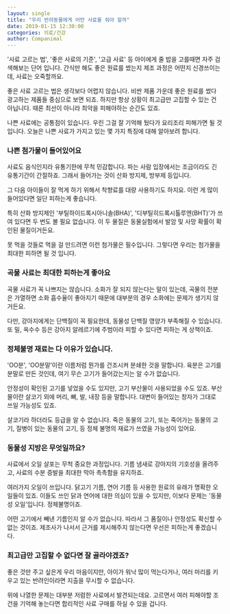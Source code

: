 ```yaml
---
layout: single
title: "우리 반려동물에게 어떤 사료를 줘야 할까"
date: 2019-01-15 12:30:00
categories: 의료/건강
author: Companimal
---
```


'사료 고르는 법', '좋은 사료의 기준', '고급 사료' 등 아이에게 줄 밥을 고를때면 자주 검색해보는 단어 입니다. 간식만 해도 좋은 원료를 썼는지 제조 과정은 어떤지 신경쓰이는데, 사료는 오죽할까요.

좋은 사료 고르는 법은 생각보다 어렵지 않습니다. 비싼 제품 가운데 좋은 원료를 썼다 광고하는 제품들 중심으로 보면 되죠. 하지만 항상 상황이 최고급만 고집할 수 있는 건 아닙니다. 때론 최선이 아니라 최악을 피해야하는 순간도 있죠.

나쁜 사료에는 공통점이 있습니다. 우린 그걸 잘 기억해 뒀다가 요리조리 피해가면 될 것입니다. 오늘은 나쁜 사료가 가지고 있는 몇 가지 특징에 대해 알아보려 합니다.

### 나쁜 첨가물이 들어있어요

사료도 음식인지라 유통기한에 무척 민감합니다. 파는 사람 입장에서는 조금이라도 긴 유통기간이 간절하죠. 그래서 들어가는 것이 산화 방지제, 방부제 등입니다.

그 다음 아이들이 잘 먹게 하기 위해서 착향료를 대량 사용하기도 하지요. 이런 게 많이 들어있다면 일단 피하는게 좋습니다.

특히 산화 방지제인 '부틸하이드록시아니솔(BHA)', '디부틸히드록시톨루엔(BHT)'가 쓰여 있다면 두 번도 볼 필요 없습니다. 이 두 물질은 동물실험에서 발암 및 사망 확률이 확인된 물질이거든요.

못 먹을 것들로 먹을 걸 만드려면 이런 첨가물은 필수입니다. 그렇다면 우리는 첨가물을 최대한 피하면 될 것 입니다.

### 곡물 사료는 최대한 피하는게 좋아요

곡물 사료가 꼭 나쁘지는 않습니다. 소화가 잘 되지 않는다는 말이 있는데, 곡물의 전분은 가열하면 소화 흡수율이 좋아지기 때문에 대부분의 경우 소화에는 문제가 생기지 않거든요.

다만, 강아지에게는 단백질이 꼭 필요한데, 동물성 단백질 영양가 부족해질 수 있습니다. 또 밀, 옥수수 등은 강아지 알레르기에 주범이라 피할 수 있다면 피하는 게 상책이죠.

### 정체불명 재료는 다 이유가 있습니다.

'OO분', 'OO분말’이란 이름처럼 뭔가를 건조시켜 분쇄한 것을 말합니다. 육분은 고기를 분말로 만든 것인데, 여기 무슨 고기가 들어갔는지는 알 수가 없습니다.

안정성이 확인된 고기를 넣었을 수도 있지만, 고기 부산물이 사용되었을 수도 있죠. 부산물이란 살코기 외에 머리, 뼈, 발, 내장 등을 말합니다. 대변이 들어있는 창자가 그대로 쓰일 가능성도 있죠.

살코기라 하더라도 등급을 알 수 없습니다. 죽은 동물의 고기, 또는 죽어가는 동물의 고기, 질병이 있는 동물의 고기, 등 정체 불명의 재료가 쓰였을 가능성이 있어요.

### 동물성 지방은 무엇일까요?

사료에서 오일 살포는 무척 중요한 과정입니다. 기름 냄새로 강아지의 기호성을 올려주고, 사료의 수분 증발을 최대한 막아 촉촉함을 유지하죠.

여러가지 오일이 쓰입니다. 닭고기 기름, 연어 기름 등 사용한 원료의 유래가 명확한 오일들이 있죠. 이들도 쓰인 닭과 연어에 대한 의심이 있을 수 있지만, 이보다 문제는 '동물성 오일'입니다. 정체불명이죠.

어떤 고기에서 빼낸 기름인지 알 수가 없습니다. 따라서 그 품질이나 안정성도 확신할 수 없는 것이죠. 제조사가 나서서 근거를 제시해주지 않는다면 우선은 피하는게 좋겠습니다.

### 최고급만 고집할 수 없다면 잘 골라야겠죠?

좋은 것만 주고 싶은게 우리 마음이지만, 아이가 워낙 많이 먹는다거나, 여러 마리를 키우고 있는 반려인이라면 지출을 무시할 수 없습니다.

위에 나열한 문제는 대부분 저렴한 사료에서 발견되는데요. 고르면서 여러 피해야할 조건을 기억해 놓는다면 합리적인 사료 구매를 하실 수 있을 겁니다.
